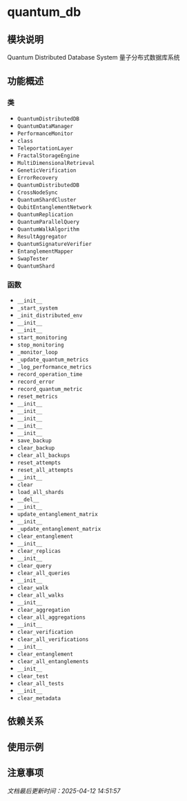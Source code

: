 # quantum_db

## 模块说明
Quantum Distributed Database System
量子分布式数据库系统

## 功能概述

### 类

- `QuantumDistributedDB`
- `QuantumDataManager`
- `PerformanceMonitor`
- `class`
- `TeleportationLayer`
- `FractalStorageEngine`
- `MultiDimensionalRetrieval`
- `GeneticVerification`
- `ErrorRecovery`
- `QuantumDistributedDB`
- `CrossNodeSync`
- `QuantumShardCluster`
- `QubitEntanglementNetwork`
- `QuantumReplication`
- `QuantumParallelQuery`
- `QuantumWalkAlgorithm`
- `ResultAggregator`
- `QuantumSignatureVerifier`
- `EntanglementMapper`
- `SwapTester`
- `QuantumShard`

### 函数

- `__init__`
- `_start_system`
- `_init_distributed_env`
- `__init__`
- `__init__`
- `start_monitoring`
- `stop_monitoring`
- `_monitor_loop`
- `_update_quantum_metrics`
- `_log_performance_metrics`
- `record_operation_time`
- `record_error`
- `record_quantum_metric`
- `reset_metrics`
- `__init__`
- `__init__`
- `__init__`
- `__init__`
- `__init__`
- `save_backup`
- `clear_backup`
- `clear_all_backups`
- `reset_attempts`
- `reset_all_attempts`
- `__init__`
- `clear`
- `load_all_shards`
- `__del__`
- `__init__`
- `update_entanglement_matrix`
- `__init__`
- `_update_entanglement_matrix`
- `clear_entanglement`
- `__init__`
- `clear_replicas`
- `__init__`
- `clear_query`
- `clear_all_queries`
- `__init__`
- `clear_walk`
- `clear_all_walks`
- `__init__`
- `clear_aggregation`
- `clear_all_aggregations`
- `__init__`
- `clear_verification`
- `clear_all_verifications`
- `__init__`
- `clear_entanglement`
- `clear_all_entanglements`
- `__init__`
- `clear_test`
- `clear_all_tests`
- `__init__`
- `clear_metadata`

## 依赖关系

## 使用示例

## 注意事项

*文档最后更新时间：2025-04-12 14:51:57*